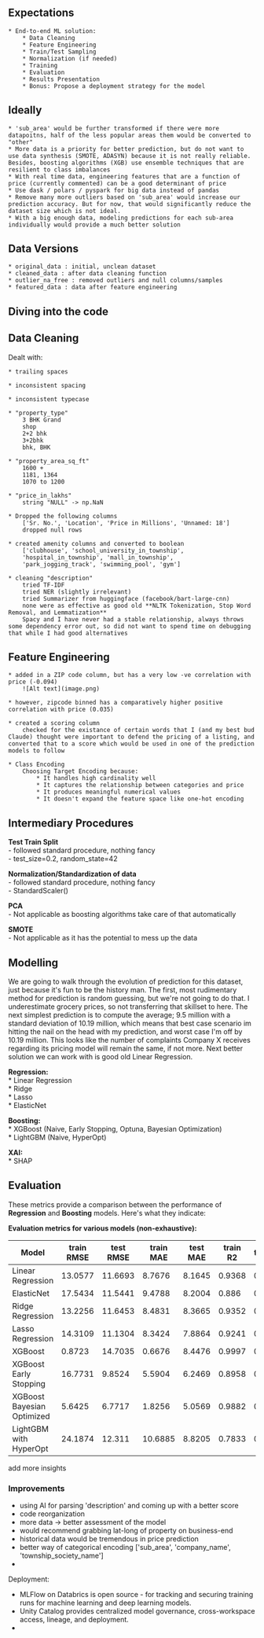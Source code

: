 
## Expectations

    * End-to-end ML solution:
        * Data Cleaning
        * Feature Engineering
        * Train/Test Sampling
        * Normalization (if needed)
        * Training
        * Evaluation
        * Results Presentation
        * Bonus: Propose a deployment strategy for the model
        

## Ideally
    * 'sub_area' would be further transformed if there were more datapoitns, half of the less popular areas them would be converted to "other"
    * More data is a priority for better prediction, but do not want to use data synthesis (SMOTE, ADASYN) because it is not really reliable. Besides, boosting algorithms (XGB) use ensemble techniques that are resilient to class imbalances
    * With real time data, engineering features that are a function of price (currently commented) can be a good determinant of price
    * Use dask / polars / pyspark for big data instead of pandas
    * Remove many more outliers based on 'sub_area' would increase our prediction accuracy. But for now, that would significantly reduce the dataset size which is not ideal.
    * With a big enough data, modeling predictions for each sub-area individually would provide a much better solution



## Data Versions
    * original_data : initial, unclean dataset
    * cleaned_data : after data cleaning function
    * outlier_na_free : removed outliers and null columns/samples
    * featured_data : data after feature engineering



## Diving into the code
## Data Cleaning

Dealt with:  

    * trailing spaces

    * inconsistent spacing

    * inconsistent typecase

    * "property_type"
        3 BHK Grand
        shop
        2+2 bhk
        3+2bhk 
        bhk, BHK
 
    * "property_area_sq_ft"
        1600 +
        1181, 1364
        1070 to 1200

    * "price_in_lakhs"
        string "NULL" -> np.NaN

    * Dropped the following columns
        ['Sr. No.', 'Location', 'Price in Millions', 'Unnamed: 18']
        dropped null rows

    * created amenity columns and converted to boolean
        ['clubhouse', 'school_university_in_township',
        'hospital_in_township', 'mall_in_township',
        'park_jogging_track', 'swimming_pool', 'gym']

    * cleaning "description"
        tried TF-IDF
        tried NER (slightly irrelevant)
        tried Summarizer from huggingface (facebook/bart-large-cnn)
        none were as effective as good old **NLTK Tokenization, Stop Word Removal, and Lemmatization**
        Spacy and I have never had a stable relationship, always throws some dependency error out, so did not want to spend time on debugging that while I had good alternatives




## Feature Engineering

    * added in a ZIP code column, but has a very low -ve correlation with price (-0.094)
        ![Alt text](image.png)

    * however, zipcode binned has a comparatively higher positive correlation with price (0.035)

    * created a scoring column
        checked for the existance of certain words that I (and my best bud Claude) thought were important to defend the pricing of a listing, and converted that to a score which would be used in one of the prediction models to follow

    * Class Encoding
        Choosing Target Encoding because:
            * It handles high cardinality well
            * It captures the relationship between categories and price
            * It produces meaningful numerical values
            * It doesn't expand the feature space like one-hot encoding

## Intermediary Procedures
  **Test Train Split**  
    - followed standard procedure, nothing fancy  
    - test_size=0.2, random_state=42  
  
  **Normalization/Standardization of data**  
    - followed standard procedure, nothing fancy  
    - StandardScaler()  

  **PCA**  
    - Not applicable as boosting algorithms take care of that automatically  

  **SMOTE**  
    - Not applicable as it has the potential to mess up the data  




## Modelling

We are going to walk through the evolution of prediction for this dataset, just because it's fun to be the history man. The first, most rudimentary method for prediction is random guessing, but we're not going to do that. I underestimate grocery prices, so not transferring that skillset to here. The next simplest prediction is to compute the average; 9.5 million with a standard deviation of 10.19 million, which means that best case scenario im hitting the nail on the head with my prediction, and worst case I'm off by 10.19 million. This looks like the number of complaints Company X receives regarding its pricing model will remain the same, if not more. Next better solution we can work with is good old Linear Regression.

  **Regression:**  
    * Linear Regression  
    * Ridge  
    * Lasso  
    * ElasticNet  

  **Boosting:**  
    * XGBoost (Naive, Early Stopping, Optuna, Bayesian Optimization)  
    * LightGBM (Naive, HyperOpt)  

  **XAI:**  
    * SHAP  




## Evaluation

These metrics provide a comparison between the performance of **Regression** and **Boosting** models. Here's what they indicate:

**Evaluation metrics for various models (non-exhaustive):**

Model | train RMSE | test RMSE | train MAE | test MAE | train R2 | test R2
--- | --- | --- | --- |--- |--- |---
Linear Regression | 13.0577 | 11.6693 | 8.7676 | 8.1645 | 0.9368 | 0.9284
ElasticNet | 17.5434 | 11.5441 | 9.4788 | 8.2004 | 0.886 | 0.93
Ridge Regression | 13.2256 | 11.6453 | 8.4831 | 8.3665 | 0.9352 | 0.9287
Lasso Regression | 14.3109 | 11.1304 | 8.3424 | 7.8864 | 0.9241 | 0.9349
XGBoost | 0.8723 | 14.7035 | 0.6676 | 8.4476 | 0.9997 | 0.8864
XGBoost Early Stopping | 16.7731 | 9.8524 | 5.5904 | 6.2469 | 0.8958 | 0.949
XGBoost Bayesian Optimized | 5.6425 | 6.7717 | 1.8256 | 5.0569 | 0.9882 | 0.9759
LightGBM with HyperOpt | 24.1874 | 12.311 | 10.6885 | 8.8205 | 0.7833 | 0.9204

add more insights


### Improvements

- using AI for parsing 'description' and coming up with a better score
- code reorganization
- more data -> better assessment of the model
- would recommend grabbing lat-long of property on business-end
- historical data would be tremendous in price prediction
- better way of categorical encoding ['sub_area', 'company_name', 'township_society_name']
- 



Deployment:
- MLFlow on Databrics is open source - for tracking and securing training runs for machine learning and deep learning models.
- Unity Catalog provides centralized model governance, cross-workspace access, lineage, and deployment.
- 
